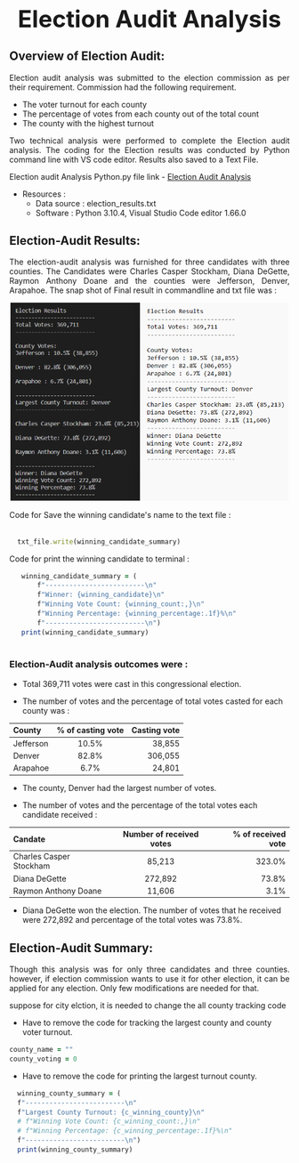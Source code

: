 ## **<h1 align="center"> Election  Audit Analysis**




  ## Overview of Election Audit: 
<p align="justify">Election audit analysis was submitted to the election commission as per their requirement. Commission had the following requirement. <p>
  
- The voter turnout for each county
- The percentage of votes from each county out of the total count
- The county with the highest turnout

<p align="justify">Two technical analysis were performed to complete the Election audit analysis. The coding for the Election results was conducted by Python command line with VS code editor. Results also saved to a Text File. <p>

  Election audit Analysis Python.py file link -  [ Election  Audit Analysis](https://github.com/sharifbhuiyan/Election_Analysis/blob/main/PyPoll_Challenge.py)  

  
- Resources :
  - Data source : election_results.txt
  - Software : Python 3.10.4, Visual Studio Code editor 1.66.0


  
  
  

  
  
 ## Election-Audit Results: 
  
<p align="justify"> The election-audit analysis was furnished for three candidates with three counties. The Candidates were Charles Casper Stockham, Diana DeGette, Raymon Anthony Doane  and the counties were Jefferson, Denver, Arapahoe. The snap shot of Final result in commandline and txt file was : <p>
  
<p align="center">
  <img width="500" src=https://github.com/sharifbhuiyan/Election_Analysis/blob/main/Resources/Anlysis_3.png
</p>
  
  
  Code for Save the winning candidate's name to the text file :
  ```ruby
    
    txt_file.write(winning_candidate_summary)

```
  
    
 Code for print the winning candidate to terminal :

  
 ```ruby
    winning_candidate_summary = (
        f"-------------------------\n"
        f"Winner: {winning_candidate}\n"
        f"Winning Vote Count: {winning_count:,}\n"
        f"Winning Percentage: {winning_percentage:.1f}%\n"
        f"-------------------------\n")
    print(winning_candidate_summary)
    
  ```
  
  
 ### Election-Audit analysis outcomes were :

- Total  369,711 votes were cast in this congressional election.

- The number of votes and the percentage of total votes casted for each county was :
 
 <p align="center">
   
| 	County  | % of casting vote  | Casting vote |
| :------------ |:---------------:| -----:|
| Jefferson      | 10.5% | 38,855 |
| Denver      | 82.8%        |   306,055 |
| Arapahoe | 6.7%        |    24,801 |

</p>
   
   
- The county, Denver had the largest number of votes.

- The number of votes and the percentage of the total votes each candidate received :

| 	Candate  | Number of received votes  | % of received vote |
| :------------ |:---------------:| -----:|
| Charles Casper Stockham      | 85,213 | 323.0% |
| Diana DeGette      | 272,892        |   73.8% |
| Raymon Anthony Doane | 11,606        |    3.1% |
  
- Diana DeGette won the election. The number of votes that he received were 272,892 and percentage of the total votes was  73.8%.
  
  
 

    
    
    
    
## Election-Audit Summary:
  <p align="justify">Though this analysis was for only three candidates and three counties. however, if election commission wants to use it for other election, it can be applied for any election. Only few modifications are needed for that.
<p>
  
<p align="justify"> suppose for city elction, it is needed to change the all county tracking code <p>

- Have to remove the code for tracking the largest county and county voter turnout.
```ruby   
county_name = ""
county_voting = 0
```
  
  - Have to remove the code for printing the largest turnout county.
  
  ```ruby   
    winning_county_summary = (
    f"-------------------------\n"
    f"Largest County Turnout: {c_winning_county}\n"
    # f"Winning Vote Count: {c_winning_count:,}\n"
    # f"Winning Percentage: {c_winning_percentage:.1f}%\n"
    f"-------------------------\n")
    print(winning_county_summary)
```
